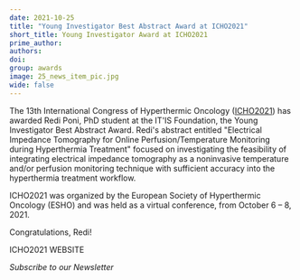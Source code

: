 ```yaml
---
date: 2021-10-25
title: "Young Investigator Best Abstract Award at ICHO2021"
short_title: Young Investigator Award at ICHO2021
prime_author: 
authors: 
doi: 
group: awards
image: 25_news_item_pic.jpg
wide: false
---
```

The 13th International Congress of Hyperthermic Oncology ([ICHO2021](https://www.icho2021.eu/)) has awarded Redi Poni, PhD student at the IT'IS Foundation, the Young Investigator Best Abstract Award. Redi's abstract entitled "Electrical Impedance Tomography for Online Perfusion/Temperature Monitoring during Hyperthermia Treatment" focused on investigating the feasibility of integrating electrical impedance tomography as a noninvasive temperature and/or perfusion monitoring technique with sufficient accuracy into the hyperthermia treatment workflow.

ICHO2021 was organized by the European Society of Hyperthermic Oncology (ESHO) and was held as a virtual conference, from October 6 – 8, 2021.

Congratulations, Redi!

ICHO2021 WEBSITE

*Subscribe to our Newsletter*
